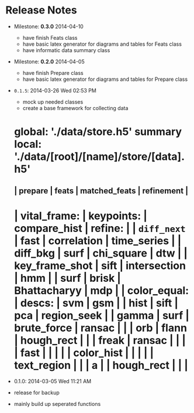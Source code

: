# Release Notes

* Milestone: **0.3.0** 2014-04-10
  - have finish Feats class
  - have basic latex generator for diagrams and tables for Feats class
  - have informatic data summary class

* Milestone: **0.2.0** 2014-04-05
  - have finish Prepare class
  - have basic latex generator for diagrams and tables for Prepare class

- `0.1.5`: 2014-03-26 Wed 02:53 PM
  - mock up needed classes
  - create a base framework for collecting data

  global: './data/store.h5'
    summary
  local: './data/[root]/[name]/store/[data].h5'
    ======================================================================
    | prepare          | feats         | matched_feats  | refinement     |
    ----------------------------------------------------------------------
    | vital_frame:     | keypoints:    | compare_hist   | refine:        |
    |   `diff_next`    |   fast        |   correlation  |   time_series  |
    |   diff_bkg       |   surf        |   chi_square   |     dtw        |
    |   key_frame_shot |   sift        |   intersection |     hmm        |
    |   surf           |   brisk       |   Bhattacharyy |     mdp        |
    | color_equal:     | descs:        | svm            |     gsm        |
    |   hist           |   sift        | pca            |   region_seek  |
    |   gamma          |   surf        | brute_force    |     ransac     |
    |                  |   orb         | flann          |     hough_rect |
    |                  |   freak       | ransac         |                |
    |                  |   fast        |                |                |
    |                  |   color_hist  |                |                |
    |                  |   text_region |                |                |                                                                                 a
    |                  |   hough_rect  |                |                |
    ======================================================================


- 0.1.0: 2014-03-05 Wed 11:21 AM
 - release for backup
 - mainly build up seperated functions

